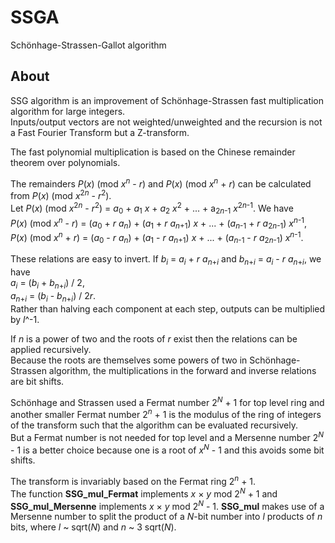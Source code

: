 # SSGA
Schönhage-Strassen-Gallot algorithm  

## About

SSG algorithm is an improvement of Schönhage-Strassen fast multiplication algorithm for large integers.  
Inputs/output vectors are not weighted/unweighted and the recursion is not a Fast Fourier Transform but a Z-transform.  

The fast polynomial multiplication is based on the Chinese remainder theorem over polynomials.  

The remainders *P*(*x*) (mod *x*<sup>*n*</sup> - *r*) and *P*(*x*) (mod *x*<sup>*n*</sup> + *r*) can be calculated from *P*(*x*) (mod *x*<sup>2*n*</sup> - *r*<sup>2</sup>).  
Let *P*(*x*) (mod *x*<sup>2*n*</sup> - *r*<sup>2</sup>) = *a*<sub>0</sub> + *a*<sub>1</sub> *x* + *a*<sub>2</sub> *x*<sup>2</sup> + ... + a<sub>2*n*-1</sub> *x*<sup>2*n*-1</sup>. We have  
*P*(*x*) (mod *x*<sup>*n*</sup> - *r*) = (*a*<sub>0</sub> + *r* *a*<sub>*n*</sub>) + (*a*<sub>1</sub> + *r* *a*<sub>*n*+1</sub>) *x* + ... + (*a*<sub>*n*-1</sub> + *r* *a*<sub>2*n*-1</sub>) *x*<sup>*n*-1</sup>,  
*P*(*x*) (mod *x*<sup>*n*</sup> + *r*) = (*a*<sub>0</sub> - *r* *a*<sub>*n*</sub>) + (*a*<sub>1</sub> - *r* *a*<sub>*n*+1</sub>) *x* + ... + (*a*<sub>*n*-1</sub> - *r* *a*<sub>2*n*-1</sub>) *x*<sup>*n*-1</sup>.  

These relations are easy to invert. If *b*<sub>*i*</sub> = *a*<sub>*i*</sub> + *r* *a*<sub>*n*+*i*</sub> and *b*<sub>*n*+*i*</sub> = *a*<sub>*i*</sub> - *r* *a*<sub>*n*+*i*</sub>, we have  
*a*<sub>*i*</sub> = (*b*<sub>*i*</sub> + *b*<sub>*n*+*i*</sub>) / 2,  
*a*<sub>*n*+*i*</sub> = (*b*<sub>*i*</sub> - *b*<sub>*n*+*i*</sub>) / 2*r*.  
Rather than halving each component at each step, outputs can be multiplied by *l*^-1.

If *n* is a power of two and the roots of *r* exist then the relations can be applied recursively.  
Because the roots are themselves some powers of two in Schönhage-Strassen algorithm, the multiplications in the forward and inverse relations are bit shifts.

Schönhage and Strassen used a Fermat number 2<sup>*N*</sup> + 1 for top level ring and another smaller Fermat number 2<sup>*n*</sup> + 1 is the modulus of the ring of integers of the transform such that the algorithm can be evaluated recursively.  
But a Fermat number is not needed for top level and a Mersenne number 2<sup>*N*</sup> - 1 is a better choice because one is a root of *x*<sup>*N*</sup> - 1 and this avoids some bit shifts.  

The transform is invariably based on the Fermat ring 2<sup>*n*</sup> + 1.  
The function **SSG_mul_Fermat** implements *x* &times; *y* mod 2<sup>*N*</sup> + 1 and **SSG_mul_Mersenne** implements *x* &times; *y* mod 2<sup>*N*</sup> - 1.  **SSG_mul** makes use of a Mersenne number to split the product of a *N*-bit number into *l* products of *n* bits, where *l* ~ sqrt(*N*) and *n* ~ 3 sqrt(*N*).  
